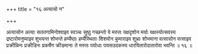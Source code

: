 +++
title = "१६ अत्यासो न"

+++

अत्यासोन अत्याः सततगामिनोश्वाइव स्वञ्चः सुष्ठु गच्छन्तो ये मरुतः यक्षदृशोन मर्याः यक्षस्योत्सवस्य द्रष्टारोमनुष्याइव शुभयन्त शोभन्ते हर्म्येष्ठाः हर्म्येस्थिताः शिशवोन कुमाराइव शुभ्राः शोभमाना वत्सासोन वत्साइव प्रक्रीळिनः प्रक्रीडिनः प्रकर्षेण क्रीडमानाः ते मरुतः पयोधाः पयसउदकस्य धारयितारोदातारोवा भवन्ति ॥ १६ ॥